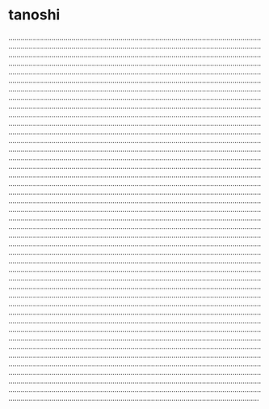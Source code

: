 # tanoshi

...................................................................................................................................................................................................................................................................................................................................................................................................................................................................................................................................................................................................................................................................................................................................................................................................................................................................................................................................................................................................................................................................................................................................................................................................................................................................................................................................................................................................................................................................................................................................................................................................................................................................................................................................................................................................................................................................................................................................................................................................................................................................................................................................................................................................................................................................................................................................................................................................................................................................................................................................................................................................................................................................................................................................................................................................................................................................................................................................................................................................................................................................................................................................................................................................................................................................................................................................................................................................................................................................................................................................................................................................................................................................................................................................................................................................................................................................................................................................................................................................................................................................................................................................................................................................................................................................................................................................................................................................................................................................................................................................................................................................................................................................................................................................................................................................................................................................................................................................................................................................................................................................................................................................................................................................................................................................................................................................................................................................................................................................................................................................................